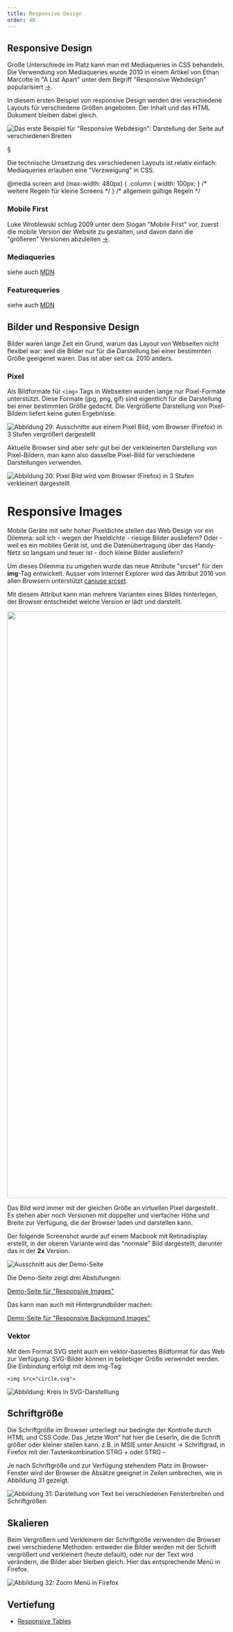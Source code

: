 ```yaml
---
title: Responsive Design
order: 40
---
```



Responsive Design
--------------------

Große Unterschiede im Platz kann man mit Mediaqueries in CSS behandeln. Die Verwendung von Mediaqueries wurde 2010 in einem Artikel von Ethan Marcotte in "A List Apart" unter dem Begriff "Responsive Webdesign" popularisiert [&rarr;](http://www.alistapart.com/articles/responsive-web-design/).

In diesem ersten Beispiel von responsive Design werden drei verschiedene Layouts
für verschiedene Größen angeboten. Der Inhalt und das HTML Dokument bleiben dabei gleich.

![Das erste Beispiel für "Responsive Webdesign": Darstellung der Seite auf verschiedenen Breiten](/images/css-layout/responsive.png)

§

Die technische Umsetzung des verschiedenen Layouts ist relativ einfach: Mediaqueries erlauben eine "Verzweigung" in CSS.

<css caption="CSS mit Mediaqueries: Nur wenn Darstellung am Screen, und Breite kleiner gleich 480 Pixel">
@media screen and (max-width: 480px) {
  .column {
    width: 100px;
  }
  /* weitere Regeln für kleine Screens */
}
/* allgemein gültige Regeln */
</css>


### Mobile First

Luke Wroblewski schlug 2009 unter dem Slogan "Mobile First" vor, zuerst die mobile Version der Website zu gestalten, und davon dann die "größeren" Versionen abzuleiten [&rarr;](http://www.lukew.com/ff/entry.asp?933).


### Mediaqueries

siehe auch [MDN](https://developer.mozilla.org/de/docs/Web/CSS/Media_Queries)


### Featurequeries

siehe auch [MDN](https://developer.mozilla.org/de/docs/Web/CSS/@supports)

Bilder und Responsive Design
----------

Bilder waren lange Zeit ein Grund, warum das Layout von Webseiten nicht flexibel war: weil die Bilder nur für die Darstellung bei einer bestimmten Größe geeigenet waren. Das ist aber seit ca. 2010 anders.

### Pixel
Als Bildformate für `<img>` Tags in Webseiten wurden lange nur Pixel-Formate unterstützt. Diese Formate (jpg, png, gif) sind eigentlich für die Darstellung bei einer bestimmten Größe gedacht. Die Vergrößerte Darstellung von Pixel-Bildern liefert keine guten Ergebnisse:


![Abbildung 29: Ausschnitte aus einem Pixel Bild, vom Browser (Firefox) in 3 Stufen vergrößert dargestellt](/images/css-layout/pixel-image-zoom.png)

Aktuelle Browser sind aber sehr gut bei der verkleinerten Darstellung von Pixel-Bildern, man kann also
dasselbe Pixel-Bild für verschiedene Darstellungen verwenden.


![Abbildung 30: Pixel Bild wird vom Browser (Firefox) in 3 Stufen verkleinert dargestellt](/images/css-layout/pixel-image-smaller.png)


# Responsive Images

Mobile Geräte mit sehr hoher Pixeldichte stellen das Web Design vor ein
Dilemma: soll ich - wegen der Pixeldichte - riesige Bilder ausliefern?
Oder - weil es ein mobiles Gerät ist, und die Datenübertragung über
das Handy-Netz so langsam und teuer ist - doch kleine Bilder ausliefern?

Um dieses Dilemma zu umgehen wurde das neue Attribute "srcset" für den **img**-Tag entwickelt.
Ausser vom Internet Explorer wird das Attribut 2016 von
allen Browsern unterstützt [caniuse srcset](http://caniuse.com/#feat=srcset).

Mit diesem Attribut kann man mehrere Varianten eines Bildes hinterlegen,
der Browser entscheidet welche Version er lädt und darstellt.


<htmlcode>
  <img src="salzburg.jpg" style="width: 1353px; height: 461px;"
       srcset="salzburg.jpg, salzburg@2x.jpg 2x, salzburg@4x.jpg 4x">
</htmlcode>

Das Bild wird immer mit der gleichen Größe an virtuellen Pixel dargestellt.
Es stehen aber noch Versionen mit doppelter und vierfacher Höhe und Breite
zur Verfügung, die der Browser laden und darstellen kann.

Der folgende Screenshot wurde auf einem Macbook mit Retinadisplay erstellt,
in der oberen Variante wird das "normale" Bild dargestellt, darunter das in
der **2x** Version.

![Ausschnitt aus der Demo-Seite](/images/css-layout/vergleich.jpg)

Die Demo-Seite zeigt drei Abstufungen:

[Demo-Seite für "Responsive Images"](/images/responsive-images/index.html)

Das kann man auch mit Hintergrundbilder machen:

[Demo-Seite für "Responsive Background Images"](/images/responsive-images/background.html)


### Vektor

Mit dem Format SVG steht auch ein vektor-basiertes Bildformat für das Web zur Verfügung. SVG-Bilder können in beliebiger Größe verwendet werden. Die Einbindung erfolgt mit dem img-Tag: 

    <img src="circle.svg">

![Abbildung: Kreis in SVG-Darstelllung](/images/circle.svg)

Schriftgröße
---------------
Die Schriftgröße im Browser unterliegt nur bedingte der Kontrolle durch HTML und CSS Code. Das „letzte Wort“ hat hier die LeserIn, die die Schrift größer oder kleiner stellen kann. z.B. in MSIE unter Ansicht → Schriftgrad, in Firefox mit der Tastenkombination STRG + oder STRG –

Je nach Schriftgröße und zur Verfügung stehendem Platz im Browser-Fenster wird der Browser die Absätze geeignet in Zeilen umbrechen, wie in Abbildung 31 gezeigt. 


![Abbildung 31: Darstellung von Text bei verschiedenen Fensterbreiten und Schriftgrößen](/images/css-layout/zeilenumbruch.png)

Skalieren
----------

Beim Vergrößern und Verkleinern der Schriftgröße verwenden die Browser zwei
verschiedene Methoden: entweder die Bilder werden mit der Schrift vergrößert und
verkleinert (heute default), oder nur der Text wird verändern, die Bilder aber bleiben gleich. 
Hier das entsprechende Menü in Firefox. 

![Abbildung 32: Zoom Menü in Firefox](/images/css-layout/zoom.png)

Vertiefung
----------

* [Responsive Tables](http://blog.cloudfour.com/picking-responsive-tables-solution/)
